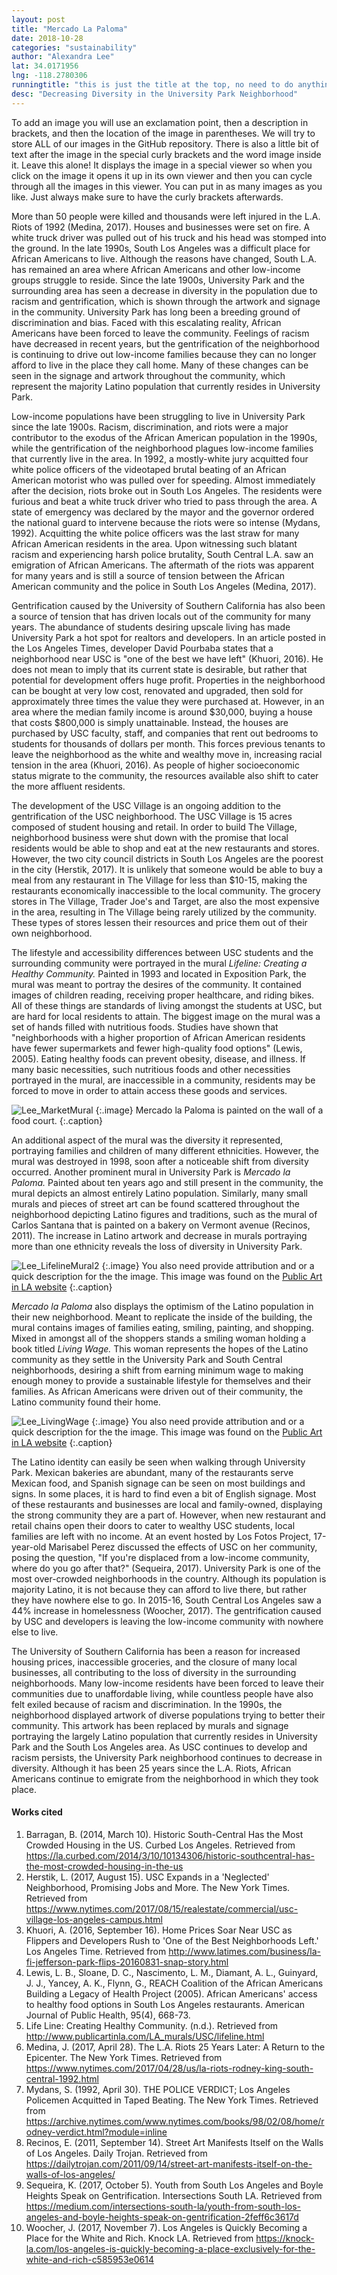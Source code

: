 ```yaml
---
layout: post
title: "Mercado La Paloma"
date: 2018-10-28
categories: "sustainability" 
author: "Alexandra Lee"
lat: 34.0171956
lng: -118.2780306
runningtitle: "this is just the title at the top, no need to do anything here"
desc: "Decreasing Diversity in the University Park Neighborhood"
---
```


To add an image you will use an exclamation point, then a description in brackets, and then the location of the image in parentheses. We will try to store ALL of our images in the GitHub repository.  There is also a little bit of text after the image in the special curly brackets and the word image inside it. Leave this alone! It displays the image in a special viewer so when you click on the image it opens it up in its own viewer and then you can cycle through all the images in this viewer. You can put in as many images as you like. Just always make sure to have the curly brackets afterwards.

More than 50 people were killed and thousands were left injured in the L.A. Riots of 1992 (Medina, 2017). Houses and businesses were set on fire. A white truck driver was pulled out of his truck and his head was stomped into the ground. In the late 1990s, South Los Angeles was a difficult place for African Americans to live. Although the reasons have changed, South L.A. has remained an area where African Americans and other low-income groups struggle to reside. Since the late 1900s, University Park and the surrounding area has seen a decrease in diversity in the population due to racism and gentrification, which is shown through the artwork and signage in the community. University Park has long been a breeding ground of discrimination and bias. Faced with this escalating reality, African Americans have been forced to leave the community. Feelings of racism have decreased in recent years, but the gentrification of the neighborhood is continuing to drive out low-income families because they can no longer afford to live in the place they call home. Many of these changes can be seen in the signage and artwork throughout the community, which represent the majority Latino population that currently resides in University Park. 

Low-income populations have been struggling to live in University Park since the late 1900s. Racism, discrimination, and riots were a major contributor to the exodus of the African American population in the 1990s, while the gentrification of the neighborhood plagues low-income families that currently live in the area. In 1992, a mostly-white jury acquitted four white police officers of the videotaped brutal beating of an African American motorist who was pulled over for speeding. Almost immediately after the decision, riots broke out in South Los Angeles. The residents were furious and beat a white truck driver who tried to pass through the area. A state of emergency was declared by the mayor and the governor ordered the national guard to intervene because the riots were so intense (Mydans, 1992). Acquitting the white police officers was the last straw for many African American residents in the area. Upon witnessing such blatant racism and experiencing harsh police brutality, South Central L.A. saw an emigration of African Americans. The aftermath of the riots was apparent for many years and is still a source of tension between the African American community and the police in South Los Angeles (Medina, 2017). 

Gentrification caused by the University of Southern California has also been a source of tension that has driven locals out of the community for many years. The abundance of students desiring upscale living has made University Park a hot spot for realtors and developers. In an article posted in the Los Angeles Times, developer David Pourbaba states that a neighborhood near USC is "one of the best we have left" (Khuori, 2016). He does not mean to imply that its current state is desirable, but rather that potential for development offers huge profit. Properties in the neighborhood can be bought at very low cost, renovated and upgraded, then sold for approximately three times the value they were purchased at. However, in an area where the median family income is around $30,000, buying a house that costs $800,000 is simply unattainable. Instead, the houses are purchased by USC faculty, staff, and companies that rent out bedrooms to students for thousands of dollars per month. This forces previous tenants to leave the neighborhood as the white and wealthy move in, increasing racial tension in the area (Khuori, 2016). As people of higher socioeconomic status migrate to the community, the resources available also shift to cater the more affluent residents. 

The development of the USC Village is an ongoing addition to the gentrification of the USC neighborhood. The USC Village is 15 acres composed of student housing and retail. In order to build The Village, neighborhood business were shut down with the promise that local residents would be able to shop and eat at the new restaurants and stores. However, the two city council districts in South Los Angeles are the poorest in the city (Herstik, 2017). It is unlikely that someone would be able to buy a meal from any restaurant in The Village for less than $10-15, making the restaurants economically inaccessible to the local community. The grocery stores in The Village, Trader Joe's and Target, are also the most expensive in the area, resulting in The Village being rarely utilized by the community. These types of stores lessen their resources and price them out of their own neighborhood. 

The lifestyle and accessibility differences between USC students and the surrounding community were portrayed in the mural *Lifeline: Creating a Healthy Community.* Painted in 1993 and located in Exposition Park, the mural was meant to portray the desires of the community. It contained images of children reading, receiving proper healthcare, and riding bikes. All of these things are standards of living amongst the students at USC, but are hard for local residents to attain. The biggest image on the mural was a set of hands filled with nutritious foods. Studies have shown that "neighborhoods with a higher proportion of African American residents have fewer supermarkets and fewer high-quality food options" (Lewis, 2005). Eating healthy foods can prevent obesity, disease, and illness. If many basic necessities, such nutritious foods and other necessities portrayed in the mural, are inaccessible in a community, residents may be forced to move in order to attain access these goods and services. 
   
![Lee_MarketMural](images/Lee_MarketMural.jpg)
   {:.image}
   Mercado la Paloma is painted on the wall of a food court.
   {:.caption} 

An additional aspect of the mural was the diversity it represented, portraying families and children of many different ethnicities. However, the mural was destroyed in 1998, soon after a noticeable shift from diversity occurred. Another prominent mural in University Park is *Mercado la Paloma.* Painted about ten years ago and still present in the community, the mural depicts an almost entirely Latino population. Similarly, many small murals and pieces of street art can be found scattered throughout the neighborhood depicting Latino figures and traditions, such as the mural of Carlos Santana that is painted on a bakery on Vermont avenue (Recinos, 2011). The increase in Latino artwork and decrease in murals portraying more than one ethnicity reveals the loss of diversity in University Park.

![Lee_LifelineMural2](images/Lee_LifelineMural2.jpg)
   {:.image}
You also need provide attribution and or a quick description for the the image. This image was found on the [Public Art in LA website](http://www.publicartinla.com/LA_murals/Hollywood/cat_fairfax.html)
   {:.caption} 

*Mercado la Paloma* also displays the optimism of the Latino population in their new neighborhood. Meant to replicate the inside of the building, the mural contains images of families eating, smiling, painting, and shopping. Mixed in amongst all of the shoppers stands a smiling woman holding a book titled *Living Wage.* This woman represents the hopes of the Latino community as they settle in the University Park and South Central neighborhoods, desiring a shift from earning minimum wage to making enough money to provide a sustainable lifestyle for themselves and their families. As African Americans were driven out of their community, the Latino community found their home. 

![Lee_LivingWage](images/Lee_LivingWage.jpg)
   {:.image}
You also need provide attribution and or a quick description for the the image. This image was found on the [Public Art in LA website](http://www.publicartinla.com/LA_murals/Hollywood/cat_fairfax.html)
   {:.caption} 
   
   The Latino identity can easily be seen when walking through University Park. Mexican bakeries are abundant, many of the restaurants serve Mexican food, and Spanish signage can be seen on most buildings and signs. In some places, it is hard to find even a bit of English signage. Most of these restaurants and businesses are local and family-owned, displaying the strong community they are a part of.  However, when new restaurant and retail chains open their doors to cater to wealthy USC students, local families are left with no income. At an event hosted by Los Fotos Project, 17-year-old Marisabel Perez discussed the effects of USC on her community, posing the question, "If you're displaced from a low-income community, where do you go after that?" (Sequeira, 2017). University Park is one of the most over-crowded neighborhoods in the country. Although its population is majority Latino, it is not because they can afford to live there, but rather they have nowhere else to go. In 2015-16, South Central Los Angeles saw a 44% increase in homelessness (Woocher, 2017). The gentrification caused by USC and developers is leaving the low-income community with nowhere else to live. 	

The University of Southern California has been a reason for increased housing prices, inaccessible groceries, and the closure of many local businesses, all contributing to the loss of diversity in the surrounding neighborhoods. Many low-income residents have been forced to leave their communities due to unaffordable living, while countless people have also felt exiled because of racism and discrimination. In the 1990s, the neighborhood displayed artwork of diverse populations trying to better their community. This artwork has been replaced by murals and signage portraying the largely Latino population that currently resides in University Park and the South Los Angeles area. As USC continues to develop and racism persists, the University Park neighborhood continues to decrease in diversity. Although it has been 25 years since the L.A. Riots, African Americans continue to emigrate from the neighborhood in which they took place. 

#### Works cited
 
1. Barragan, B. (2014, March 10). Historic South-Central Has the Most Crowded Housing in the US. Curbed Los Angeles. Retrieved from https://la.curbed.com/2014/3/10/10134306/historic-southcentral-has-the-most-crowded-housing-in-the-us
2. Herstik, L. (2017, August 15). USC Expands in a 'Neglected' Neighborhood, Promising Jobs and More. The New York Times. Retrieved from https://www.nytimes.com/2017/08/15/realestate/commercial/usc-village-los-angeles-campus.html
3. Khuori, A. (2016, September 16). Home Prices Soar Near USC as Flippers and Developers Rush to 'One of the Best Neighborhoods Left.' Los Angeles Time. Retrieved from http://www.latimes.com/business/la-fi-jefferson-park-flips-20160831-snap-story.html
4. Lewis, L. B., Sloane, D. C., Nascimento, L. M., Diamant, A. L., Guinyard, J. J., Yancey, A. K., Flynn, G., REACH Coalition of the African Americans Building a Legacy of Health Project (2005). African Americans' access to healthy food options in South Los Angeles restaurants. American Journal of Public Health, 95(4), 668-73.
5. Life Line: Creating Healthy Community. (n.d.). Retrieved from http://www.publicartinla.com/LA_murals/USC/lifeline.html
6. Medina, J. (2017, April 28). The L.A. Riots 25 Years Later: A Return to the Epicenter. The New York Times. Retrieved from https://www.nytimes.com/2017/04/28/us/la-riots-rodney-king-south-central-1992.html
7. Mydans, S. (1992, April 30). THE POLICE VERDICT; Los Angeles Policemen Acquitted in Taped Beating. The New York Times. Retrieved from https://archive.nytimes.com/www.nytimes.com/books/98/02/08/home/rodney-verdict.html?module=inline
8. Recinos, E. (2011, September 14). Street Art Manifests Itself on the Walls of Los Angeles. Daily Trojan. Retrieved from https://dailytrojan.com/2011/09/14/street-art-manifests-itself-on-the-walls-of-los-angeles/
9. Sequeira, K. (2017, October 5). Youth from South Los Angeles and Boyle Heights Speak on Gentrification. Intersections South LA. Retrieved from https://medium.com/intersections-south-la/youth-from-south-los-angeles-and-boyle-heights-speak-on-gentrification-2feff6c3617d
10. Woocher, J. (2017, November 7). Los Angeles is Quickly Becoming a Place for the White and Rich. Knock LA. Retrieved from https://knock-la.com/los-angeles-is-quickly-becoming-a-place-exclusively-for-the-white-and-rich-c585953e0614
